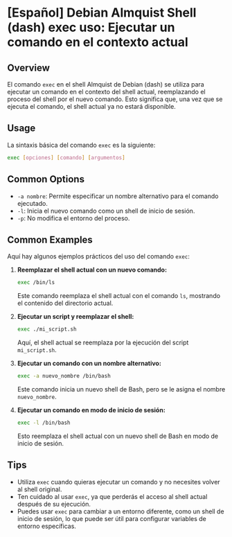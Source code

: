 # [Español] Debian Almquist Shell (dash) exec uso: Ejecutar un comando en el contexto actual

## Overview
El comando `exec` en el shell Almquist de Debian (dash) se utiliza para ejecutar un comando en el contexto del shell actual, reemplazando el proceso del shell por el nuevo comando. Esto significa que, una vez que se ejecuta el comando, el shell actual ya no estará disponible.

## Usage
La sintaxis básica del comando `exec` es la siguiente:

```sh
exec [opciones] [comando] [argumentos]
```

## Common Options
- `-a nombre`: Permite especificar un nombre alternativo para el comando ejecutado.
- `-l`: Inicia el nuevo comando como un shell de inicio de sesión.
- `-p`: No modifica el entorno del proceso.

## Common Examples
Aquí hay algunos ejemplos prácticos del uso del comando `exec`:

1. **Reemplazar el shell actual con un nuevo comando:**
   ```sh
   exec /bin/ls
   ```
   Este comando reemplaza el shell actual con el comando `ls`, mostrando el contenido del directorio actual.

2. **Ejecutar un script y reemplazar el shell:**
   ```sh
   exec ./mi_script.sh
   ```
   Aquí, el shell actual se reemplaza por la ejecución del script `mi_script.sh`.

3. **Ejecutar un comando con un nombre alternativo:**
   ```sh
   exec -a nuevo_nombre /bin/bash
   ```
   Este comando inicia un nuevo shell de Bash, pero se le asigna el nombre `nuevo_nombre`.

4. **Ejecutar un comando en modo de inicio de sesión:**
   ```sh
   exec -l /bin/bash
   ```
   Esto reemplaza el shell actual con un nuevo shell de Bash en modo de inicio de sesión.

## Tips
- Utiliza `exec` cuando quieras ejecutar un comando y no necesites volver al shell original.
- Ten cuidado al usar `exec`, ya que perderás el acceso al shell actual después de su ejecución.
- Puedes usar `exec` para cambiar a un entorno diferente, como un shell de inicio de sesión, lo que puede ser útil para configurar variables de entorno específicas.